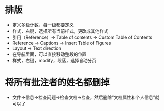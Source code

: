 # 排版
* 定义多级计数，每一级都要定义
* 样式，右键，选择所有当前样式，更改成其他样式
* 引用（Reference）-> Table of contents -> Custom Table of Contents
* Reference -> Captions -> Insert Table of Figures
* Layout -> Text direction
* 在导航里面，可以直接移动整段的位置
* 样式，右键，modify，段落，选择自动分页

# 将所有批注者的姓名都删掉
* 文件->信息->检查问题->检查文档->检查，然后删除“文档属性和个人信息”就可以了
